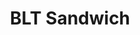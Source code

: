 ---
title: "BLT Sandwich"
price: "$10.00"
category: "Sandwiches"
img: "src/images/menu/burrito.jpg"
desc: "Bacon, lettuce, and tomato on white bread"
---